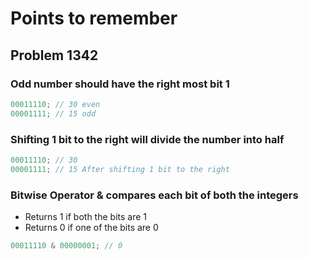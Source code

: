 # Points to remember

## Problem 1342

### Odd number should have the right most bit 1

```javascript
00011110; // 30 even
00001111; // 15 odd
```

### Shifting 1 bit to the right will divide the number into half

```javascript
00011110; // 30
00001111; // 15 After shifting 1 bit to the right
```

### Bitwise Operator & compares each bit of both the integers

- Returns 1 if both the bits are 1
- Returns 0 if one of the bits are 0

```javascript
00011110 & 00000001; // 0
```
